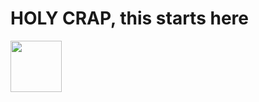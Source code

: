 <h1>
  HOLY CRAP, this starts here
</h1>

<img src="https://image-bucket-alphensign.s3.ap-south-1.amazonaws.com/to+be+better.png" width="82" height="82">
<p id="paragraph-social-media-automation"
